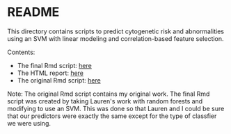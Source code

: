 README
========================================================
  
This directory contains scripts to predict cytogenetic risk and abnormalities using an SVM with linear modeling and correlation-based feature selection.

Contents:
* The final Rmd script: [here](https://github.com/rdocking/stat540-group-project-aml-cnv/blob/master/code/svm_exploratory/svm_predictions_new.Rmd)
* The HTML report: [here](http://htmlpreview.github.io/?https://raw.githubusercontent.com/rdocking/stat540-group-project-aml-cnv/master/code/svm_exploratory/svm_predictions_new.html)
* The original Rmd script: [here](https://github.com/rdocking/stat540-group-project-aml-cnv/blob/master/code/svm_exploratory/svm_predictions.Rmd)

Note: The original Rmd script contains my original work. The final Rmd script was created by taking Lauren's work with random forests and modifying to use an SVM. This was done so that Lauren and I could be sure that our predictors were exactly the same except for the type of classfier we were using.
